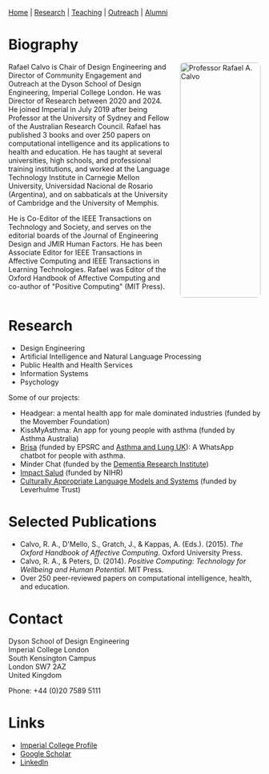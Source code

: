 [Home](index.md) | [Research](research.md) | [Teaching](teaching.md) | [Outreach](outreach.md) | [Alumni](alumni.md)

# Biography

<div style="display: flex; gap: 20px;">
<div style="flex: 2;">
Rafael Calvo is Chair of Design Engineering and Director of Community Engagement and Outreach at the Dyson School of Design Engineering, Imperial College London. He was Director of Research between 2020 and 2024. He joined Imperial in July 2019 after being Professor at the University of Sydney and Fellow of the Australian Research Council. Rafael has published 3 books and over 250 papers on computational intelligence and its applications to health and education. He has taught at several universities, high schools, and professional training institutions, and worked at the Language Technology Institute in Carnegie Mellon University, Universidad Nacional de Rosario (Argentina), and on sabbaticals at the University of Cambridge and the University of Memphis.

He is Co-Editor of the IEEE Transactions on Technology and Society, and serves on the editorial boards of the Journal of Engineering Design and JMIR Human Factors. He has been Associate Editor for IEEE Transactions in Affective Computing and IEEE Transactions in Learning Technologies. Rafael was Editor of the Oxford Handbook of Affective Computing and co-author of "Positive Computing" (MIT Press).
</div>
<div style="flex: 1;">
  <img src="https://profiles.imperial.ac.uk/r.calvo/photo" alt="Professor Rafael A. Calvo" style="width: 100%; height: auto; border-radius: 8px;">
</div>
</div>

# Research
- Design Engineering
- Artificial Intelligence and Natural Language Processing
- Public Health and Health Services
- Information Systems
- Psychology

Some of our projects:
* Headgear: a mental health app for male dominated industries (funded by the Movember Foundation)
* KissMyAsthma: An app for young people with asthma (funded by Asthma Australia)
* [Brisa](http://brisa.care) (funded by EPSRC and [Asthma and Lung UK](https://www.asthmaandlung.org.uk)): A WhatsApp chatbot for people with asthma.
* Minder Chat (funded by the [Dementia Research Institute](https://www.imperial.ac.uk/uk-dri-care-research-technology/))
* [Impact Salud](https://impact-salud.org/en/) (funded by NIHR)
* [Culturally Appropriate Language Models and Systems](https://calms.ai) (funded by Leverhulme Trust)

# Selected Publications
- Calvo, R. A., D'Mello, S., Gratch, J., & Kappas, A. (Eds.). (2015). *The Oxford Handbook of Affective Computing*. Oxford University Press.
- Calvo, R. A., & Peters, D. (2014). *Positive Computing: Technology for Wellbeing and Human Potential*. MIT Press.
- Over 250 peer-reviewed papers on computational intelligence, health, and education.

# Contact
Dyson School of Design Engineering  
Imperial College London  
South Kensington Campus  
London SW7 2AZ  
United Kingdom  

Phone: +44 (0)20 7589 5111

# Links
- [Imperial College Profile](https://profiles.imperial.ac.uk/r.calvo)
- [Google Scholar](https://scholar.google.com/citations?user=6QkQKJwAAAAJ)
- [LinkedIn](https://www.linkedin.com/in/rafael-a-calvo/)